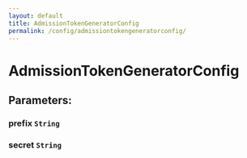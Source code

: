 ```yaml
---
layout: default
title: AdmissionTokenGeneratorConfig
permalink: /config/admissiontokengeneratorconfig/
---
```


# AdmissionTokenGeneratorConfig




## Parameters:


### prefix `String`


### secret `String`

